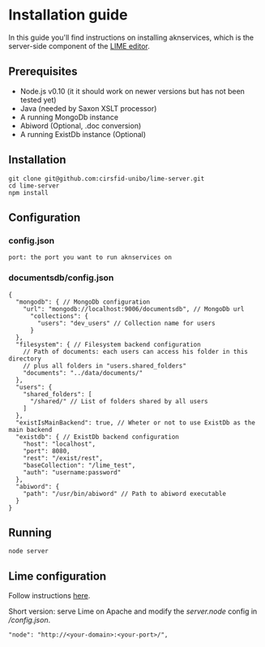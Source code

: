 
# Installation guide

In this guide you'll find instructions on installing aknservices, which is the server-side component of the [LIME editor](https://github.com/cirsfid-unibo/lime).

## Prerequisites

- Node.js v0.10 (it it should work on newer versions but has not been tested yet)
- Java (needed by Saxon XSLT processor)
- A running MongoDb instance
- Abiword (Optional, .doc conversion)
- A running ExistDb instance (Optional)

## Installation

    git clone git@github.com:cirsfid-unibo/lime-server.git
    cd lime-server
    npm install

## Configuration

### config.json

    port: the port you want to run aknservices on

### documentsdb/config.json

    {
      "mongodb": { // MongoDb configuration
        "url": "mongodb://localhost:9006/documentsdb", // MongoDb url
          "collections": {
            "users": "dev_users" // Collection name for users
          }
      },
      "filesystem": { // Filesystem backend configuration
        // Path of documents: each users can access his folder in this directory
        // plus all folders in "users.shared_folders"
        "documents": "../data/documents/"
      },
      "users": {
        "shared_folders": [
          "/shared/" // List of folders shared by all users
        ]
      },
      "existIsMainBackend": true, // Wheter or not to use ExistDb as the main backend
      "existdb": { // ExistDb backend configuration
        "host": "localhost",
        "port": 8080,
        "rest": "/exist/rest",
        "baseCollection": "/lime_test",
        "auth": "username:password"
      },
      "abiword": {
        "path": "/usr/bin/abiword" // Path to abiword executable
      }
    }


## Running

    node server


## Lime configuration

Follow instructions [here](https://github.com/cirsfid-unibo/lime/blob/lime2/docs/Installation.md).

Short version: serve Lime on Apache and modify the *server.node* config in */config.json*.

    "node": "http://<your-domain>:<your-port>/",
